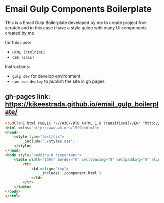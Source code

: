 # Email Gulp Components Boilerplate

This is a Email Gulp Boilerplate developed by me to create project fron scratch and in this case i have a style guide with many UI components created by me

for this i use:
* ```HTML (htmlhint)```
* ```CSS (sass)```

Instructions: 
* ```gulp dev``` for develop environment
* ```npm run deploy``` to publish the site in gh pages

## gh-pages link: https://kikeestrada.github.io/email_gulp_boilerplate/

```html
<!DOCTYPE html PUBLIC "-//W3C//DTD XHTML 1.0 Transitional//EN" "http://www.w3.org/TR/xhtml1/DTD/xhtml1-transitional.dtd">
<html xmlns="http://www.w3.org/1999/xhtml">
<head>
	<style type="text/css">
		_include('./styles.css')
	</style>
</head>
<body style="padding:0 !important">	
	<table width="100%" border="0" cellspacing="0" cellpadding="0" align="center" bgcolor="#ffffff">
		<tr>
			<td valign="top">
				_include('./component.html')
			</td>
		</tr>
	</table>
</body>	
</html>
			
```

